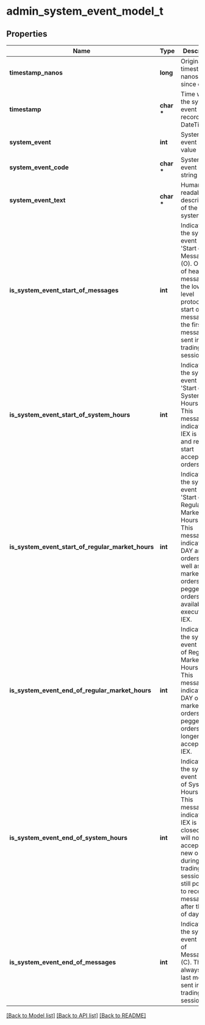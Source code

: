 # admin_system_event_model_t

## Properties
Name | Type | Description | Notes
------------ | ------------- | ------------- | -------------
**timestamp_nanos** | **long** | Original timestamp in nanoseconds since epoch | [optional] 
**timestamp** | **char \*** | Time when the system event was recorded as DateTime | [optional] 
**system_event** | **int** | System event as byte value | [optional] 
**system_event_code** | **char \*** | System event as string | [optional] 
**system_event_text** | **char \*** | Human-readable description of the system event | [optional] 
**is_system_event_start_of_messages** | **int** | Indicates if the system event is &#39;Start of Messages&#39; (O).  Outside of heartbeat messages on the lower level protocol,   the start of day message is the first message sent in any trading session. | [optional] 
**is_system_event_start_of_system_hours** | **int** | Indicates if the system event is &#39;Start of System Hours&#39; (S).  This message indicates that IEX is open and ready to start accepting orders. | [optional] 
**is_system_event_start_of_regular_market_hours** | **int** | Indicates if the system event is &#39;Start of Regular Market Hours&#39; (R).  This message indicates that DAY and GTX orders, as well as market orders and pegged orders,   are available for execution on IEX. | [optional] 
**is_system_event_end_of_regular_market_hours** | **int** | Indicates if the system event is &#39;End of Regular Market Hours&#39; (M).  This message indicates that DAY orders, market orders, and pegged orders   are no longer accepted by IEX. | [optional] 
**is_system_event_end_of_system_hours** | **int** | Indicates if the system event is &#39;End of System Hours&#39; (E).  This message indicates that IEX is now closed and will not accept   any new orders during this trading session. It is still possible   to receive messages after the end of day. | [optional] 
**is_system_event_end_of_messages** | **int** | Indicates if the system event is &#39;End of Messages&#39; (C).  This is always the last message sent in any trading session. | [optional] 

[[Back to Model list]](../README.md#documentation-for-models) [[Back to API list]](../README.md#documentation-for-api-endpoints) [[Back to README]](../README.md)


